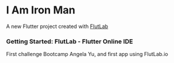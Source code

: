 # I Am Iron Man

A new Flutter project created with [FlutLab](https://flutlab.io)

### Getting Started: FlutLab - Flutter Online IDE

First challenge Bootcamp Angela Yu, and first app using FlutLab.io

